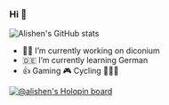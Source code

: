 ### Hi 👋
![Alishen's GitHub stats](https://alisen-stats.vercel.app/api?username=alisen&show_icons=true)
<!-- [![Top Langs](https://github-readme-stats.vercel.app/api/top-langs/?username=alisen&theme=dark)](https://github.com/anuraghazra/github-readme-stats) -->
- 👨‍💻 I’m currently working on diconium
- 🇩🇪 I’m currently learning German
- 👍 Gaming 🎮 Cycling 🚴🏻‍♂️

[![@alishen's Holopin board](https://holopin.io/api/user/board?user=alishen)](https://holopin.io/@alishen)
